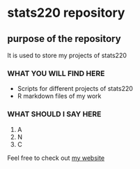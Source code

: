 # stats220 repository
## purpose of the repository
It is used to store my projects of stats220

### WHAT YOU WILL FIND HERE
- Scripts for different projects of stats220
- R markdown files of my work

### WHAT SHOULD I SAY HERE
1. A
2. N
3. C

Feel free to check out [my website](https://github.com/jleung8/stats220/edit/main/README.md)
